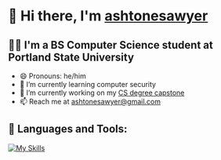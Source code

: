 # 👋 Hi there, I'm [ashtonesawyer](https://github.com/ashtonesawyer/ashtonesawyer)
## 👨‍🎓 I'm a BS Computer Science student at Portland State University
- 😄 Pronouns: he/him
- 🌱 I’m currently learning computer security
- 🔭 I’m currently working on my [CS degree capstone](https://github.com/kingsawpdx/virtualFieldEnvironments)
- 📫 Reach me at [ashtonesawyer@gmail.com](mailto:ashtonesawyer@gmail.com)

## 🧰 Languages and Tools:
[![My Skills](https://skillicons.dev/icons?i=py,js,ts,c,cpp,postgres,visualstudio,vim,linux,unity,ableton)](https://skillicons.dev)

<!--
**ashtonesawyer/ashtonesawyer** is a ✨ _special_ ✨ repository because its `README.md` (this file) appears on your GitHub profile.

Here are some ideas to get you started:

- 🔭 I’m currently working on ...
- 🌱 I’m currently learning ...
- 👯 I’m looking to collaborate on ...
- 🤔 I’m looking for help with ...
- 💬 Ask me about ...
- 📫 How to reach me: ...
- 😄 Pronouns: ...
- ⚡ Fun fact: ...
-->
